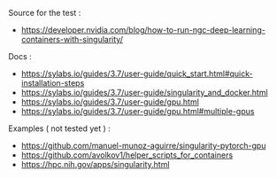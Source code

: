 
Source for the test :
-    https://developer.nvidia.com/blog/how-to-run-ngc-deep-learning-containers-with-singularity/

Docs :
-    https://sylabs.io/guides/3.7/user-guide/quick_start.html#quick-installation-steps
-    https://sylabs.io/guides/3.7/user-guide/singularity_and_docker.html
-    https://sylabs.io/guides/3.7/user-guide/gpu.html
-    https://sylabs.io/guides/3.7/user-guide/gpu.html#multiple-gpus
    

Examples ( not tested yet ) :
-    https://github.com/manuel-munoz-aguirre/singularity-pytorch-gpu
-    https://github.com/avolkov1/helper_scripts_for_containers
-    https://hpc.nih.gov/apps/singularity.html


